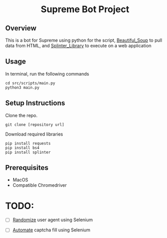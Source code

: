 <h1 align="center">
  Supreme Bot Project
</h1>

## Overview
This is a bot for Supreme using python for the script, [Beautiful_Soup](https://www.crummy.com/software/BeautifulSoup/bs4/doc/) to pull data from HTML, and [Splinter_Library](https://splinter.readthedocs.io/en/latest/) to execute on a web application

## Usage
In terminal, run the following commands
```
cd src/scripts/main.py
python3 main.py
```

## Setup Instructions
Clone the repo.
```
git clone [repository url]
```

Download required libraries
```
pip install requests
pip install bs4
pip install splinter
```

## Prerequisites
- MacOS
- Compatible Chromedriver

# TODO:
- [ ] [Randomize](https://stackoverflow.com/questions/49565042/way-to-change-google-chrome-user-agent-in-selenium/49565254#49565254) user agent using Selenium 

- [ ] [Automate](https://stackoverflow.com/questions/55264221/how-to-click-on-the-recaptcha-using-selenium-and-java/55265044#55265044) captcha fill using Selenium

